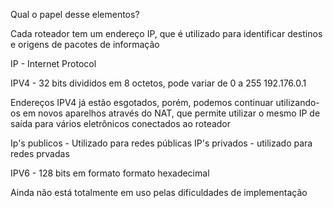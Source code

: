 Qual o papel desse elementos?

Cada roteador tem um endereço IP, que é utilizado para identificar destinos e origens de pacotes de informação

IP - Internet Protocol

IPV4 - 32 bits divididos em 8 octetos, pode variar de 0 a 255
192.176.0.1

Endereços IPV4 já estão esgotados, porém, podemos continuar utilizando-os em novos aparelhos através do NAT, que permite utilizar o mesmo IP de saída para vários eletrônicos
conectados ao roteador

Ip's publicos - Utilizado para redes públicas
IP's privados - utilizado para redes prvadas

IPV6 - 128 bits em formato formato hexadecimal

Ainda não está totalmente em uso pelas dificuldades de implementação
